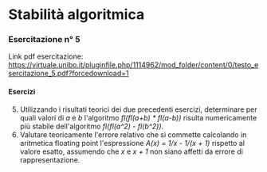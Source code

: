 # Stabilità algoritmica

### Esercitazione n° 5

Link pdf esercitazione: https://virtuale.unibo.it/pluginfile.php/1114962/mod_folder/content/0/testo_esercitazione_5.pdf?forcedownload=1

#### Esercizi

5. Utilizzando i risultati teorici dei due precedenti esercizi, determinare per quali valori di _a_ e _b_ l'algoritmo _fl(fl(a+b) * fl(a-b))_ risulta numericamente più stabile dell'algoritmo _fl(fl(a^2) - fl(b^2))_.
6. Valutare teoricamente l'errore relativo che si commette calcolando in aritmetica floating point l'espressione _A(x) = 1/x - 1/(x + 1)_ rispetto al valore esatto, assumendo che _x_ e _x + 1_ non siano affetti da errore di rappresentazione.
